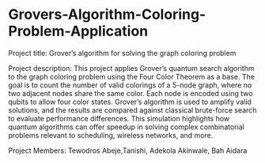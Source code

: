 # Grovers-Algorithm-Coloring-Problem-Application
Project title: 
  Grover’s algorithm for solving the graph coloring problem
  
Project description: 
  This project applies Grover’s quantum search algorithm to the graph coloring problem using the Four Color Theorem as a base. The goal is to count the number of valid colorings of a 5-node graph, where no two adjacent nodes share the same color. Each node is encoded using two qubits to allow four color states. Grover’s algorithm is used to amplify valid solutions, and the results are compared against classical brute-force search to evaluate performance differences. This simulation highlights how quantum algorithms can offer speedup in solving complex combinatorial problems relevant to scheduling, wireless networks, and more.

Project Members: Tewodros Abeje,Tanishi, Adekola Akinwale, Bah Aidara


